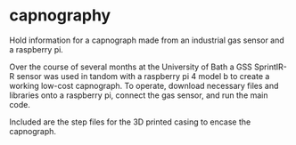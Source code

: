# capnography
Hold information for a capnograph made from an industrial gas sensor and a raspberry pi.

Over the course of several months at the University of Bath a GSS SprintIR-R sensor was used in tandom with a raspberry pi 4 model b to create a 
working low-cost capnograph. To operate, download necessary files and libraries onto a raspberry pi, connect the gas sensor, and run the main code.

Included are the step files for the 3D printed casing to encase the capnograph. 
